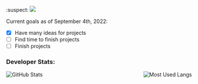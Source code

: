 
:suspect: ![](https://komarev.com/ghpvc/?username=EzraWolf&label=My+Profile+View+Count&color=FE4F6E)

Current goals as of September 4th, 2022:
 - [x] Have many ideas for projects
 - [ ] Find time to finish projects
 - [ ] Finish projects

### Developer Stats:
<img align="left" src="https://github-readme-stats.vercel.app/api?username=EzraWolf&show_icons=true&theme=radical&hide_border=false" alt="GitHub Stats"/>
<img align="right" src="https://github-readme-stats.vercel.app/api/top-langs/?username=EzraWolf&langs_count=5&theme=radical&hide_border=false" alt="Most Used Langs"/>
